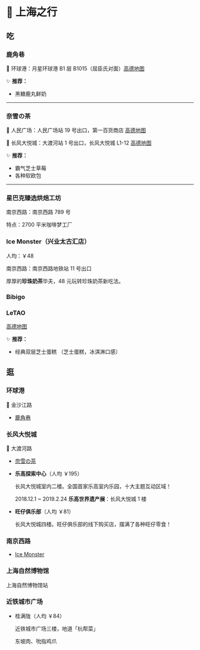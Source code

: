 # 🚆 上海之行

## 吃

### 鹿角巷 <el-rate :value="4" disabled show-score text-color="#ff9900" score-template="4.0"/>

📍 环球港：月星环球港 B1 层 B1015（屈臣氏对面）[高德地图](http://f.amap.com/5jfzO_0985CJb)

✨ **推荐：**

- <el-badge value="招牌" type="warning">黑糖鹿丸鲜奶</el-badge>

---

### 奈雪の茶 <el-rate :value="4.5" disabled show-score text-color="#ff9900" score-template="4.5"/>

📍 人民广场：人民广场站 19 号出口，第一百货商店 [高德地图](http://f.amap.com/2eVaS_07E6bjU)

📍 长风大悦城：大渡河站 1 号出口，长风大悦城 L1-12 [高德地图](http://f.amap.com/1p7Yl_0476b7I)

✨ **推荐：**

- <el-badge value="招牌" type="warning">霸气芝士草莓</el-badge>
- 各种软欧包

---

### 星巴克臻选烘焙工坊 <el-rate :value="3.5" disabled show-score text-color="#ff9900" score-template="3.5"/>

南京西路：南京西路 789 号

特点：2700 平米咖啡梦工厂

### Ice Monster（兴业太古汇店）

人均：￥48

南京西路：南京西路地铁站 11 号出口

厚厚的**珍珠奶茶**华夫，48 元玩转珍珠奶茶新吃法。

### Bibigo

### LeTAO

[高德地图](http://f.amap.com/4HpfR_0015ArF)

✨ **推荐：**

- <el-badge value="招牌" type="warning">经典双层芝士蛋糕</el-badge> （芝士蛋糕，冰淇淋口感）

## 逛

### 环球港

📍 金沙江路

- [鹿角巷](#鹿角巷)

### 长风大悦城

📍 大渡河路

- [奈雪の茶](#奈雪の茶)

- **乐高探索中心**（人均 ￥195）

    长风大悦城室内二楼。全国首家乐高室内乐园，十大主题互动区域！

    2018.12.1 ~ 2019.2.24 **乐高世界遗产展**：长风大悦城 1 楼

- **旺仔俱乐部**（人均 ￥81）

    长风大悦城四楼。旺仔俱乐部的线下购买店，摆满了各种旺仔零食！

### 南京西路

- [Ice Monster](#ice-monster（兴业太古汇店）)

### 上海自然博物馆

上海自然博物馆站

### 近铁城市广场

- 桂满陇（人均 ￥84）

    近铁城市广场三楼，地道「杭帮菜」

    东坡肉、吮指鸡爪

<export-image-btn/>

<style lang="scss">
.el-rate {
  display: inline-block;

  span {
    line-height: 18px;

    &.el-rate__text {
      display: inline-block;
      vertical-align: top;
      font-size: 15px;
    }
  }
}
</style>